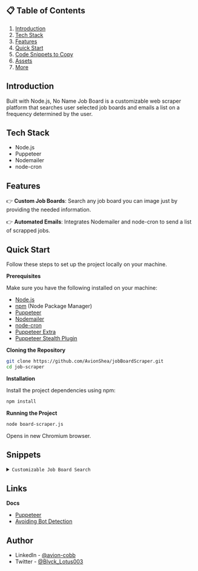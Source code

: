 ## 📋 <a name="table">Table of Contents</a>

1. [Introduction](#introduction)
2. [Tech Stack](#tech-stack)
3. [Features](#features)
4. [Quick Start](#quick-start)
5. [Code Snippets to Copy](#snippets)
6. [Assets](#links)
7. [More](#more)

## <a name="introduction">Introduction</a>

Built with Node.js, No Name Job Board is a customizable web scraper platform that searches user selected job boards and emails a list on a frequency determined by the user.

## <a name="tech-stack">Tech Stack</a>

- Node.js
- Puppeteer
- Nodemailer
- node-cron

## <a name="features">Features</a>

👉 **Custom Job Boards**: Search any job board you can image just by providing the needed information.

👉 **Automated Emails**: Integrates Nodemailer and node-cron to send a list of scrapped jobs.

## <a name="quick-start">Quick Start</a>

Follow these steps to set up the project locally on your machine.

**Prerequisites**

Make sure you have the following installed on your machine:

- [Node.js](https://nodejs.org/en)
- [npm](https://www.npmjs.com/) (Node Package Manager)
- [Puppeteer](https://pptr.dev/)
- [Nodemailer](https://nodemailer.com/)
- [node-cron](https://www.npmjs.com/package/node-cron)
- [Puppeteer Extra](https://www.npmjs.com/package/puppeteer-extra)
- [Puppeteer Stealth Plugin](https://www.npmjs.com/package/puppeteer-extra-plugin-stealth)

**Cloning the Repository**

```bash
git clone https://github.com/AvionShea/jobBoardScraper.git
cd job-scraper
```

**Installation**

Install the project dependencies using npm:

```bash
npm install
```

**Running the Project**

```bash
node board-scraper.js
```

Opens in new Chromium browser.

## <a name="snippets">Snippets</a>

<details>
<summary><code>Customizable Job Board Search</code></summary>

```javascript
const jobTitle = "Software Engineer"; //enter job tile searching for
const jobBoards = [
  {
    name: "Indeed", //website name
    url: "https://www.indeed.com/", //website URL
    searchBar: "input[id='text-input-what']", //search bar url
    searchBtn: "button[class='yosegi-InlineWhatWhere-primaryButton']", // search button url
  },
];
```

</details>

## <a name="links">Links</a>

**Docs**

- [Puppeteer](https://pptr.dev/category/introduction)
- [Avoiding Bot Detection](https://www.zenrows.com/blog/puppeteer-avoid-detection#puppeteer-stealth)

## <a name="more">Author</a>

- LinkedIn - [@avion-cobb](https://www.linkedin.com/in/avion-cobb/)
- Twitter - [@Blvck_Lotus003](https://twitter.com/Blvck_Lotus003)
